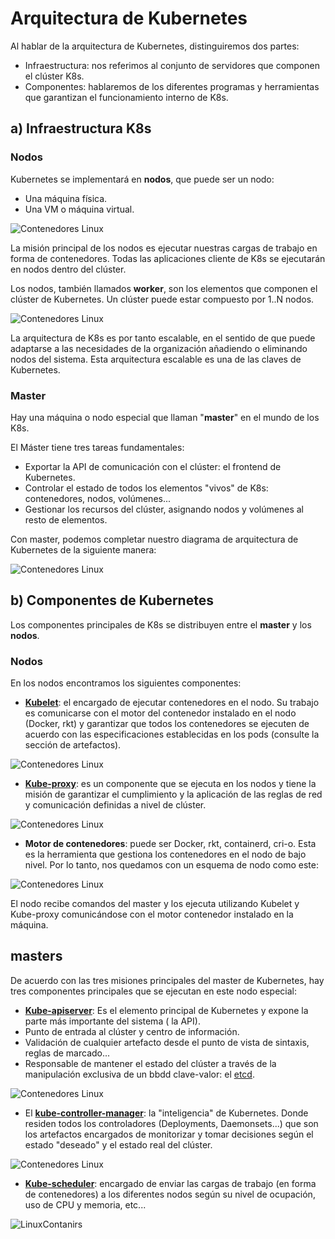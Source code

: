 # Arquitectura de Kubernetes

Al hablar de la arquitectura de Kubernetes, distinguiremos dos partes:

- Infraestructura: nos referimos al conjunto de servidores que componen el clúster K8s.
- Componentes: hablaremos de los diferentes programas y herramientas que garantizan el funcionamiento interno de K8s.

## a) Infraestructura K8s

### Nodos

Kubernetes se implementará en **nodos**, que puede ser un nodo:

- Una máquina física.
- Una VM o máquina virtual.

![Contenedores Linux](./../_media/02/nodo.png)

La misión principal de los nodos es ejecutar nuestras cargas de trabajo en forma de contenedores. Todas las aplicaciones cliente de K8s se ejecutarán en nodos dentro del clúster.

Los nodos, también llamados **worker**, son los elementos que componen el clúster de Kubernetes. Un clúster puede estar compuesto por 1..N nodos.

![Contenedores Linux](./../_media/02/nodo1.png)

La arquitectura de K8s es por tanto escalable, en el sentido de que puede adaptarse a las necesidades de la organización añadiendo o eliminando nodos del sistema. Esta arquitectura escalable es una de las claves de Kubernetes.

### Master

Hay una máquina o nodo especial que llaman "**master**" en el mundo de los K8s.

El Máster tiene tres tareas fundamentales:

- Exportar la API de comunicación con el clúster: el frontend de Kubernetes.
- Controlar el estado de todos los elementos "vivos" de K8s: contenedores, nodos, volúmenes...
- Gestionar los recursos del clúster, asignando nodos y volúmenes al resto de elementos.

Con master, podemos completar nuestro diagrama de arquitectura de Kubernetes de la siguiente manera:

![Contenedores Linux](./../_media/02/nodo2.png)

## b) Componentes de Kubernetes

Los componentes principales de K8s se distribuyen entre el **master** y los **nodos**.

### Nodos

En los nodos encontramos los siguientes componentes:

- [**Kubelet**](https://kubernetes.io/docs/reference/command-line-tools-reference/kubelet/): el encargado de ejecutar contenedores en el nodo. Su trabajo es comunicarse con el motor del contenedor instalado en el nodo (Docker, rkt) y garantizar que todos los contenedores se ejecuten de acuerdo con las especificaciones establecidas en los pods (consulte la sección de artefactos).

![Contenedores Linux](./../_media/02/nodo3.png)

- [**Kube-proxy**](https://kubernetes.io/docs/reference/command-line-tools-reference/kube-proxy/): es un componente que se ejecuta en los nodos y tiene la misión de garantizar el cumplimiento y la aplicación de las reglas de red y comunicación definidas a nivel de clúster.

![Contenedores Linux](./../_media/02/nodo4.png)

- **Motor de contenedores**: puede ser Docker, rkt, containerd, cri-o. Esta es la herramienta que gestiona los contenedores en el nodo de bajo nivel.
Por lo tanto, nos quedamos con un esquema de nodo como este:

![Contenedores Linux](./../_media/02/nodo5.png)

El nodo recibe comandos del master y los ejecuta utilizando Kubelet y Kube-proxy comunicándose con el motor contenedor instalado en la máquina.

## masters

De acuerdo con las tres misiones principales del master de Kubernetes, hay tres componentes principales que se ejecutan en este nodo especial:

- [**Kube-apiserver**](https://kubernetes.io/docs/concepts/overview/components/#master-components): Es el elemento principal de Kubernetes y expone la parte más importante del sistema ( la API).
 - Punto de entrada al clúster y centro de información.
 - Validación de cualquier artefacto desde el punto de vista de sintaxis, reglas de marcado...
 - Responsable de mantener el estado del clúster a través de la manipulación exclusiva de un bbdd clave-valor: el [etcd](https://github.com/etcd-io/etcd).

![Contenedores Linux](./../_media/02/nodo6.png)

- El [**kube-controller-manager**](https://kubernetes.io/docs/concepts/overview/components/): la "inteligencia" de Kubernetes. Donde residen todos los controladores (Deployments, Daemonsets...) que son los artefactos encargados de monitorizar y tomar decisiones según el estado "deseado" y el estado real del clúster.

![Contenedores Linux](./../_media/02/nodo7.png)

- [**Kube-scheduler**](https://kubernetes.io/docs/concepts/overview/components/): encargado de enviar las cargas de trabajo (en forma de contenedores) a los diferentes nodos según su nivel de ocupación, uso de CPU y memoria, etc...

![LinuxContanirs](./../_media/02/nodo8.png)
